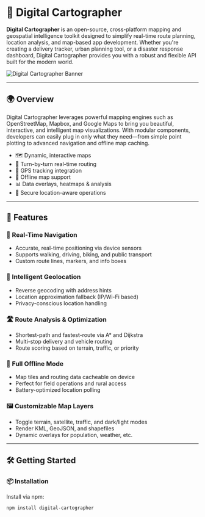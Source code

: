 # 🧭 Digital Cartographer

**Digital Cartographer** is an open-source, cross-platform mapping and geospatial intelligence toolkit designed to simplify real-time route planning, location analysis, and map-based app development. Whether you're creating a delivery tracker, urban planning tool, or a disaster response dashboard, Digital Cartographer provides you with a robust and flexible API built for the modern world.

![Digital Cartographer Banner](https://example.com/digital_cartographer_banner.png)

---

## 🌍 Overview

Digital Cartographer leverages powerful mapping engines such as OpenStreetMap, Mapbox, and Google Maps to bring you beautiful, interactive, and intelligent map visualizations. With modular components, developers can easily plug in only what they need—from simple point plotting to advanced navigation and offline map caching.

- 🗺️ Dynamic, interactive maps
- 🚗 Turn-by-turn real-time routing
- 📡 GPS tracking integration
- 🧮 Offline map support
- 📊 Data overlays, heatmaps & analysis
- 🔐 Secure location-aware operations

---

## 🚀 Features

### 🧭 Real-Time Navigation

- Accurate, real-time positioning via device sensors
- Supports walking, driving, biking, and public transport
- Custom route lines, markers, and info boxes

### 📍 Intelligent Geolocation

- Reverse geocoding with address hints
- Location approximation fallback (IP/Wi-Fi based)
- Privacy-conscious location handling

### 🛣️ Route Analysis & Optimization

- Shortest-path and fastest-route via A* and Dijkstra
- Multi-stop delivery and vehicle routing
- Route scoring based on terrain, traffic, or priority

### 📶 Full Offline Mode

- Map tiles and routing data cacheable on device
- Perfect for field operations and rural access
- Battery-optimized location polling

### 🖼️ Customizable Map Layers

- Toggle terrain, satellite, traffic, and dark/light modes
- Render KML, GeoJSON, and shapefiles
- Dynamic overlays for population, weather, etc.

---

## 🛠️ Getting Started

### 📦 Installation

Install via npm:

```bash
npm install digital-cartographer
